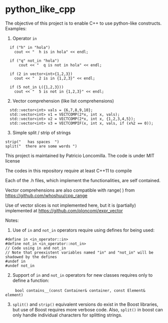 # python_like_cpp

The objective of this project is to enable C++ to use python-like constructs. Examples:

1) Operator ```in```
```
  if ("h" in "hola")
    cout << "  h is in hola" << endl;

  if ("q" not_in "hola")
      cout << "  q is not in hola" << endl;
  
  if (2 in vector<int>{1,2,3})
    cout << "  2 is in {1,2,3}" << endl;
   
  if (5 not_in L({1,2,3}))
    cout << "  5 is not in {1,2,3}" << endl;
```

2) Vector comprehension (like list comprehensions)
```
  std::vector<int> vals = {6,7,8,9,10};
  std::vector<int> v1 = VECTCOMP(2*x, int x, vals);
  std::vector<int> v2 = VECTCOMP(2*x, int x, {1,2,3,4,5});
  std::vector<int> v3 = VECTCOMPIF(x, int x, vals, if (x%2 == 0));
```

3) Simple split / strip of strings
```
strip("   has spaces  ")
split("  there are some words ")
```

This project is maintained by Patricio Loncomilla. The code is under MIT license

The codes in this repository require at least C++11 to compile

Each of the .h files, which implement the functionalities, are self contained.

Vector comprehensions are also compatible with range( ) from https://github.com/whoshuu/cpp_range

Use of vector slices is not implemented here, but it is (partially) implemented at https://github.com/ploncomi/expr_vector

Notes:

1) Use of ```in``` and ```not_in``` operators require using defines for being used:

```
#define in <in_operator::in>
#define not_in <in_operator::not_in>
// Code using in and not_in
// Note that preexistent variables named "in" and "not_in" will be shadowed by the defines
#undef in
#undef not_in
```

2) Support of ```in``` and ```not_in``` operators for new classes requires only to define a function:

&nbsp; &nbsp; &nbsp; &nbsp; ```bool contains__(const Container& container, const Element& element)```

3) ```split()``` and ```strip()``` equivalent versions do exist in the Boost libraries, but use of Boost requires more verbose code. Also, ```split()``` in boost can only handle individual characters for splitting strings.
